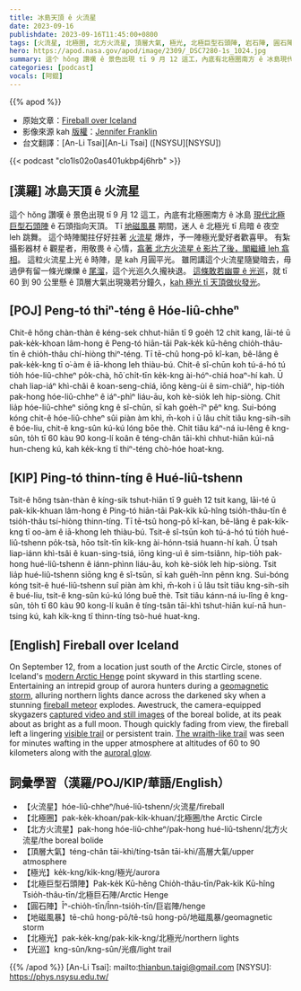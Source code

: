 ```yaml
---
title: 冰島天頂 ê 火流星
date: 2023-09-16
publishdate: 2023-09-16T11:45:00+0800
tags: [火流星, 北極圈, 北方火流星, 頂層大氣, 極光, 北極巨型石頭陣, 岩石陣, 圓石陣, 地磁風暴, 北極光, 光巡]
hero: https://apod.nasa.gov/apod/image/2309/_DSC7280-1s_1024.jpg
summary: 這个 hŏng 讚嘆 ê 景色出現 tī 9 月 12 這工，內底有北極圈南方 ê 冰島現代北極巨型石頭陣 ê 石頭指向天頂。
categories: [podcast]
vocals: [阿錕]
---
```


{{% apod %}}

- 原始文章：[Fireball over Iceland](https://apod.nasa.gov/apod/ap230916.html)
- 影像來源 kah [版權][copyright]：[Jennifer Franklin](mailto:jennifer2.franklin@gmail.com)
- 台文翻譯：[An-Li Tsai][An-Li Tsai] ([NSYSU][NSYSU])

{{< podcast "clo1ls02o0as401ukbp4j6hrb" >}}

## [漢羅] 冰島天頂 ê 火流星
這个 hŏng 讚嘆 ê 景色出現 tī 9 月 12 這工，內底有北極圈南方 ê 冰島 [現代北極巨型石頭陣][modern Arctic Henge] ê 石頭指向天頂。
Tī [地磁風暴][geomagnetic storm] 期間，迷人 ê 北極光 tī 烏暗 ê 夜空 leh 跳舞。
這个時陣閣拄仔好拄著 [火流星][fireball meteor] 爆炸，予一陣極光愛好者歡喜甲。
有紮攝影器材 ê 觀星者，用敬畏 ê 心情，[翕著 北方火流星 ê 影片了後，閣繼續 leh 翕相][captured video and still images]。
這粒火流星上光 ê 時陣，是 kah 月圓平光。
雖罔講這个火流星隨變暗去，毋過伊有留一條光爍爍 ê [尾溜][visible trail]，這个光巡久久攏袂退。
[這條敢若幽靈 ê 光巡][The wraith-like trail]，就 tī 60 到 90 公里懸 ê 頂層大氣出現幾若分鐘久，[kah 極光 tī 天頂做伙發光][auroral glow]。

## [POJ] Peng-tó thiⁿ-téng ê Hóe-liû-chheⁿ
Chit-ê hőng chàn-thàn ê kéng-sek chhut-hiān tī 9 goe̍h 12 chit kang, lāi-té ū pak-ke̍k-khoan lâm-hong ê Peng-tó hiān-tāi Pak-ke̍k kū-hêng chio̍h-thâu-tīn ê chio̍h-thâu chí-hiòng thiⁿ-téng.
Tī tē-chû hong-pō kî-kan, bê-lâng ê pak-ke̍k-kng tī o͘-àm ê iā-khong leh thiàu-bú.
Chit-ê sî-chūn koh tú-á-hó tú tio̍h hóe-liû-chheⁿ po̍k-chà, hō͘ chi̍t-tīn ke̍k-kng ài-hóⁿ-chiá hoaⁿ-hí kah.
Ū chah liap-iáⁿ khì-châi ê koan-seng-chiá, iōng kèng-ùi ê sim-chiâⁿ, hip-tio̍h pak-hong hóe-liû-chheⁿ ê iáⁿ-phìⁿ liáu-āu, koh kè-sio̍k leh hip-siòng.
Chit lia̍p hóe-liû-chheⁿ siōng kng ê sî-chūn, sī kah goe̍h-îⁿ pêⁿ kng.
Sui-bóng kóng chit-ê hóe-liû-chheⁿ sûi piàn àm khì, m̄-koh i ū lâu chi̍t tiâu kng-sih-sih ê bóe-liu, chit-ê kng-sûn kú-kú lóng bōe thè.
Chit tiâu káⁿ-ná iu-lêng ê kng-sûn, to̍h tī 60 kàu 90 kong-lí koân ê téng-chân tāi-khì chhut-hiān kúi-nā hun-cheng kú, kah ke̍k-kng tī thiⁿ-téng chò-hóe hoat-kng.

## [KIP] Ping-tó thinn-tíng ê Hué-liû-tshenn
Tsit-ê hőng tsàn-thàn ê kíng-sik tshut-hiān tī 9 gue̍h 12 tsit kang, lāi-té ū pak-ki̍k-khuan lâm-hong ê Ping-tó hiān-tāi Pak-ki̍k kū-hîng tsio̍h-thâu-tīn ê tsio̍h-thâu tsí-hiòng thinn-tíng.
Tī tē-tsû hong-pō kî-kan, bê-lâng ê pak-ki̍k-kng tī oo-àm ê iā-khong leh thiàu-bú.
Tsit-ê sî-tsūn koh tú-á-hó tú tio̍h hué-liû-tshenn po̍k-tsà, hōo tsi̍t-tīn ki̍k-kng ài-hónn-tsiá huann-hí kah.
Ū tsah liap-iánn khì-tsâi ê kuan-sing-tsiá, iōng kìng-uì ê sim-tsiânn, hip-tio̍h pak-hong hué-liû-tshenn ê iánn-phìnn liáu-āu, koh kè-sio̍k leh hip-siòng.
Tsit lia̍p hué-liû-tshenn siōng kng ê sî-tsūn, sī kah gue̍h-înn pênn kng.
Sui-bóng kóng tsit-ê hué-liû-tshenn suî piàn àm khì, m̄-koh i ū lâu tsi̍t tiâu kng-sih-sih ê bué-liu, tsit-ê kng-sûn kú-kú lóng buē thè.
Tsit tiâu kánn-ná iu-lîng ê kng-sûn, to̍h tī 60 kàu 90 kong-lí kuân ê tíng-tsân tāi-khì tshut-hiān kuí-nā hun-tsing kú, kah ki̍k-kng tī thinn-tíng tsò-hué huat-kng.

## [English] Fireball over Iceland
On September 12, from a location just south of the Arctic Circle, stones of Iceland's [modern Arctic Henge][modern Arctic Henge] point skyward in this startling scene.
Entertaining an intrepid group of aurora hunters during a [geomagnetic storm][geomagnetic storm], alluring northern lights dance across the darkened sky when a stunning [fireball meteor][fireball meteor] explodes.
Awestruck, the camera-equipped skygazers [captured video and still images][captured video and still images] of the boreal bolide, at its peak about as bright as a full moon.
Though quickly fading from view, the fireball left a lingering [visible trail][visible trail] or persistent train.
[The wraith-like trail][The wraith-like trail] was seen for minutes wafting in the upper atmosphere at altitudes of 60 to 90 kilometers along with the [auroral glow][auroral glow].

## 詞彙學習（漢羅/POJ/KIP/華語/English）
- 【火流星】hóe-liû-chheⁿ/hué-liû-tshenn/火流星/fireball
- 【北極圈】pak-ke̍k-khoan/pak-ki̍k-khuan/北極圈/the Arctic Circle
- 【北方火流星】pak-hong hóe-liû-chheⁿ/pak-hong hué-liû-tshenn/北方火流星/the boreal bolide
- 【頂層大氣】téng-chân tāi-khì/tíng-tsân tāi-khì/高層大氣/upper atmosphere
- 【極光】ke̍k-kng/ki̍k-kng/極光/aurora
- 【北極巨型石頭陣】Pak-ke̍k Kū-hêng Chio̍h-thâu-tīn/Pak-ki̍k Kū-hîng Tsio̍h-thâu-tīn/北極巨石陣/Arctic Henge
- 【圓石陣】Îⁿ-chio̍h-tīn/Înn-tsio̍h-tīn/巨岩陣/henge
- 【地磁風暴】tē-chû hong-pō/tē-tsû hong-pō/地磁風暴/geomagnetic storm
- 【北極光】pak-ke̍k-kng/pak-ki̍k-kng/北極光/northern lights
- 【光巡】kng-sûn/kng-sûn/光痕/light trail

{{% /apod %}}
[An-Li Tsai]: mailto:thianbun.taigi@gmail.com
[NSYSU]: https://phys.nsysu.edu.tw/

[copyright]: https://apod.nasa.gov/apod/fap/lib/about_apod.html#srapply
[License]: https://creativecommons.org/licenses/by/2.0/

[modern Arctic Henge]:https://apod.nasa.gov/apod/ap230327.html
[geomagnetic storm]:https://spaceweather.com/
[fireball meteor]:https://www.amsmeteors.org/fireballs/faqf/
[captured video and still images]:https://www.youtube.com/watch?v=GHHitRCagcE
[visible trail]:https://apod.nasa.gov/apod/image/2309/_DSC7281-1s_1024.jpg
[The wraith-like trail]:https://apod.nasa.gov/apod/ap180817.html
[auroral glow]:https://www.nasa.gov/aurora
